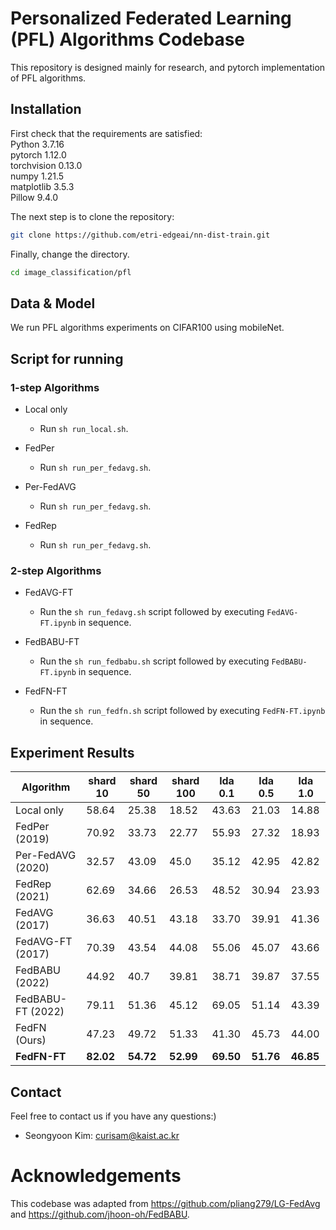 
# Personalized Federated Learning (PFL) Algorithms Codebase

This repository is designed mainly for research, and pytorch implementation of PFL algorithms.  

## Installation

First check that the requirements are satisfied:</br>
Python 3.7.16</br>
pytorch 1.12.0</br>
torchvision 0.13.0</br>
numpy 1.21.5</br>
matplotlib 3.5.3</br>
Pillow 9.4.0</br>

The next step is to clone the repository:
```bash
git clone https://github.com/etri-edgeai/nn-dist-train.git
```
Finally, change the directory.
```bash
cd image_classification/pfl
```
## Data & Model

We run PFL algorithms experiments on CIFAR100 using mobileNet.

## Script for running
###  1-step Algorithms
- Local only
	- Run `sh run_local.sh`.
	
- FedPer
	- Run `sh run_per_fedavg.sh`.
		
- Per-FedAVG
	- Run `sh run_per_fedavg.sh`.

- FedRep
	- Run `sh run_per_fedavg.sh`.
	


###  2-step Algorithms
- FedAVG-FT
	- Run the   `sh run_fedavg.sh` script followed by executing `FedAVG-FT.ipynb` in sequence.

- FedBABU-FT
	- Run the   `sh run_fedbabu.sh` script followed by executing `FedBABU-FT.ipynb` in sequence.

- FedFN-FT
	- Run the   `sh run_fedfn.sh` script followed by executing `FedFN-FT.ipynb` in sequence.


## Experiment Results

| Algorithm              | shard  10  | shard  50  | shard  100 | lda  0.1 | lda  0.5 | lda  1.0 |
|------------------------|------------|------------|------------|----------|----------|----------|
| Local only             | 58.64      | 25.38      | 18.52      | 43.63    | 21.03    | 14.88    |
| FedPer (2019)          | 70.92      | 33.73      | 22.77      | 55.93    | 27.32    | 18.93    |
| Per-FedAVG (2020)      | 32.57      | 43.09      | 45.0       | 35.12    | 42.95    | 42.82    |
| FedRep (2021)          | 62.69      | 34.66      | 26.53      | 48.52    | 30.94    | 23.93    |
| FedAVG (2017)          | 36.63      | 40.51      | 43.18      | 33.70    | 39.91    | 41.36    |
| FedAVG-FT (2017)       | 70.39      | 43.54      | 44.08      | 55.06    | 45.07    | 43.66    |
| FedBABU (2022)         | 44.92      | 40.7       | 39.81      | 38.71    | 39.87    | 37.55    |
| FedBABU-FT (2022)            | 79.11      | 51.36      | 45.12      | 69.05    | 51.14    | 43.39    |
| FedFN (Ours)           | 47.23      | 49.72      | 51.33      | 41.30    | 45.73    | 44.00    |
| **FedFN-FT**           | **82.02**      | **54.72**      | **52.99**      | **69.50**    | **51.76**    | **46.85**    |





## Contact
Feel free to contact us if you have any questions:)

- Seongyoon Kim: curisam@kaist.ac.kr


# Acknowledgements

This codebase was adapted from https://github.com/pliang279/LG-FedAvg and https://github.com/jhoon-oh/FedBABU.
